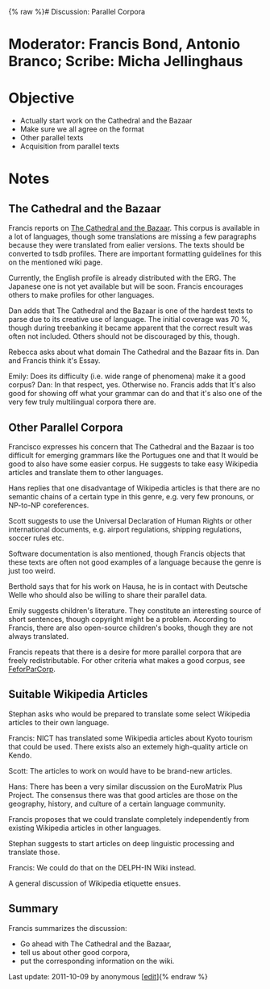{% raw %}# Discussion: Parallel Corpora

# Moderator: Francis Bond, Antonio Branco; Scribe: Micha Jellinghaus

# Objective

- Actually start work on the Cathedral and the Bazaar
- Make sure we all agree on the format
- Other parallel texts
- Acquisition from parallel texts

# Notes

## The Cathedral and the Bazaar

Francis reports on [The Cathedral and the Bazaar](https://delph-in.github.io/docs/matrix/MatrixMrsCatb). This
corpus is available in a lot of languages, though some translations are
missing a few paragraphs because they were translated from ealier
versions. The texts should be converted to tsdb profiles. There are
important formatting guidelines for this on the mentioned wiki page.

Currently, the English profile is already distributed with the ERG. The
Japanese one is not yet available but will be soon. Francis encourages
others to make profiles for other languages.

Dan adds that The Cathedral and the Bazaar is one of the hardest texts
to parse due to its creative use of language. The initial coverage was
70 %, though during treebanking it became apparent that the correct
result was often not included. Others should not be discouraged by this,
though.

Rebecca asks about what domain The Cathedral and the Bazaar fits in. Dan
and Francis think it's Essay.

Emily: Does its difficulty (i.e. wide range of phenomena) make it a good
corpus? Dan: In that respect, yes. Otherwise no. Francis adds that It's
also good for showing off what your grammar can do and that it's also
one of the very few truly multilingual corpora there are.

## Other Parallel Corpora

Francisco expresses his concern that The Cathedral and the Bazaar is too
difficult for emerging grammars like the Portugues one and that It would
be good to also have some easier corpus. He suggests to take easy
Wikipedia articles and translate them to other languages.

Hans replies that one disadvantage of Wikipedia articles is that there
are no semantic chains of a certain type in this genre, e.g. very few
pronouns, or NP-to-NP coreferences.

Scott suggests to use the Universal Declaration of Human Rights or other
international documents, e.g. airport regulations, shipping regulations,
soccer rules etc.

Software documentation is also mentioned, though Francis objects that
these texts are often not good examples of a language because the genre
is just too weird.

Berthold says that for his work on Hausa, he is in contact with Deutsche
Welle who should also be willing to share their parallel data.

Emily suggests children's literature. They constitute an interesting
source of short sentences, though copyright might be a problem.
According to Francis, there are also open-source children's books,
though they are not always translated.

Francis repeats that there is a desire for more parallel corpora that
are freely redistributable. For other criteria what makes a good corpus,
see [FeforParCorp](https://delph-in.github.io/docs/summits/FeforParCorp).

## Suitable Wikipedia Articles

Stephan asks who would be prepared to translate some select Wikipedia
articles to their own language.

Francis: NICT has translated some Wikipedia articles about Kyoto tourism
that could be used. There exists also an extemely high-quality article
on Kendo.

Scott: The articles to work on would have to be brand-new articles.

Hans: There has been a very similar discussion on the EuroMatrix Plus
Project. The consensus there was that good articles are those on the
geography, history, and culture of a certain language community.

Francis proposes that we could translate completely independently from
existing Wikipedia articles in other languages.

Stephan suggests to start articles on deep linguistic processing and
translate those.

Francis: We could do that on the DELPH-IN Wiki instead.

A general discussion of Wikipedia etiquette ensues.

## Summary

Francis summarizes the discussion:

- Go ahead with The Cathedral and the Bazaar,
- tell us about other good corpora,
- put the corresponding information on the wiki.

Last update: 2011-10-09 by anonymous [[edit](https://github.com/delph-in/docs/wiki/BarcelonaCorpora/_edit)]{% endraw %}